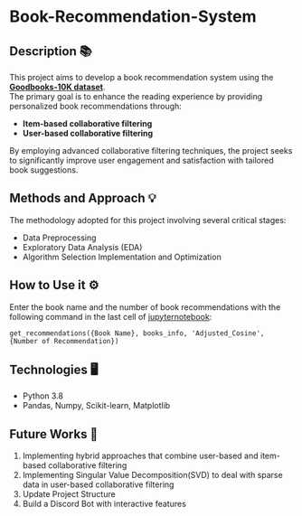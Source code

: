# Book-Recommendation-System
## Description :books:
This project aims to develop a book recommendation system using the **[Goodbooks-10K dataset](https://github.com/zygmuntz/goodbooks-10k)**.  
The primary goal is to enhance the reading experience by providing personalized book recommendations through:
- **Item-based collaborative filtering**
- **User-based collaborative filtering**

By employing advanced collaborative filtering techniques, the project seeks to significantly improve user
engagement and satisfaction with tailored book suggestions.

## Methods and Approach :bulb:
The methodology adopted for this project involving several
critical stages:  
- Data Preprocessing
- Exploratory Data Analysis (EDA)
- Algorithm Selection Implementation and Optimization

## How to Use it :gear:
Enter the book name and the number of book recommendations with the following command in the last cell of [jupyternotebook](./notebooks/1.0-thc-Item_Based_Recommender_System.ipynb):
```
get_recommendations({Book Name}, books_info, 'Adjusted_Cosine', {Number of Recommendation})
```
## Technologies :desktop_computer:
- Python 3.8
- Pandas, Numpy, Scikit-learn, Matplotlib

## Future Works :memo:
1. Implementing hybrid approaches that combine user-based and item-based
collaborative filtering
2. Implementing Singular Value Decomposition(SVD) to deal with sparse data in user-based collaborative filtering
3. Update Project Structure
4. Build a Discord Bot with interactive features

